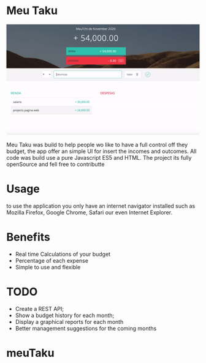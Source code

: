 # Meu Taku
![alt text](https://github.com/Dnhatsave/meuTaku/blob/master/src/img/demo.gif?raw=true)




Meu Taku was build to help people wo like to have a full control off they budget, the app offer an simple UI for insert the incomes and outcomes.
All code was build use a pure Javascript ES5 and HTML.
The project its fully openSource and fell free to contributte

# Usage
to use the application you only have an internet navigator installed such as Mozilla Firefox, Google Chrome, Safari our even Internet Explorer.


# Benefits
* Real time Calculations of your budget
* Percentage of each expense
* Simple to use and flexible 


# TODO

* Create a REST API;
* Show a budget history for each month;
* Display a graphical reports for each month
* Better management suggestions for the coming months

# meuTaku
